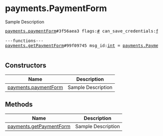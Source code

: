 # payments.PaymentForm

Sample Description

<pre>
<a href="../constructor/payments.paymentForm">payments.paymentForm</a>#3f56aea3 flags:<a href="../type/#.md">#</a> can_save_credentials:<a href="../type/flags.2?true.md">flags.2?true</a> password_missing:<a href="../type/flags.3?true.md">flags.3?true</a> bot_id:<a href="../type/int.md">int</a> invoice:<a href="../type/Invoice.md">Invoice</a> provider_id:<a href="../type/int.md">int</a> url:<a href="../type/string.md">string</a> native_provider:<a href="../type/flags.4?string.md">flags.4?string</a> native_params:<a href="../type/flags.4?DataJSON.md">flags.4?DataJSON</a> saved_info:<a href="../type/flags.0?PaymentRequestedInfo.md">flags.0?PaymentRequestedInfo</a> saved_credentials:<a href="../type/flags.1?PaymentSavedCredentials.md">flags.1?PaymentSavedCredentials</a> users:Vector&lt;<a href="../type/User.md">User</a>&gt; = <a href="../type/payments.PaymentForm.md">payments.PaymentForm</a>;

---functions---
<a href="../method/payments.getPaymentForm">payments.getPaymentForm</a>#99f09745 msg_id:<a href="../type/int.md">int</a> = <a href="../type/payments.PaymentForm.md">payments.PaymentForm</a>;

</pre>

## Constructors

| Name | Description |
|------|-------------|
| [payments.paymentForm](../constructor/payments.paymentForm.md) | Sample Description |

## Methods

| Name | Description |
|------|-------------|
| [payments.getPaymentForm](../method/payments.getPaymentForm.md) | Sample Description |
